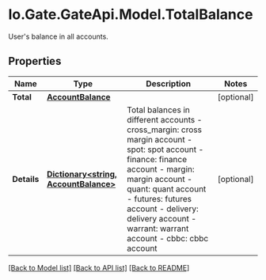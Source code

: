 
# Io.Gate.GateApi.Model.TotalBalance

User&#39;s balance in all accounts.

## Properties

Name | Type | Description | Notes
------------ | ------------- | ------------- | -------------
**Total** | [**AccountBalance**](AccountBalance.md) |  | [optional] 
**Details** | [**Dictionary&lt;string, AccountBalance&gt;**](AccountBalance.md) | Total balances in different accounts  - cross_margin: cross margin account - spot: spot account - finance: finance account - margin: margin account - quant: quant account - futures: futures account - delivery: delivery account - warrant: warrant account - cbbc: cbbc account | [optional] 

[[Back to Model list]](../README.md#documentation-for-models)
[[Back to API list]](../README.md#documentation-for-api-endpoints)
[[Back to README]](../README.md)

